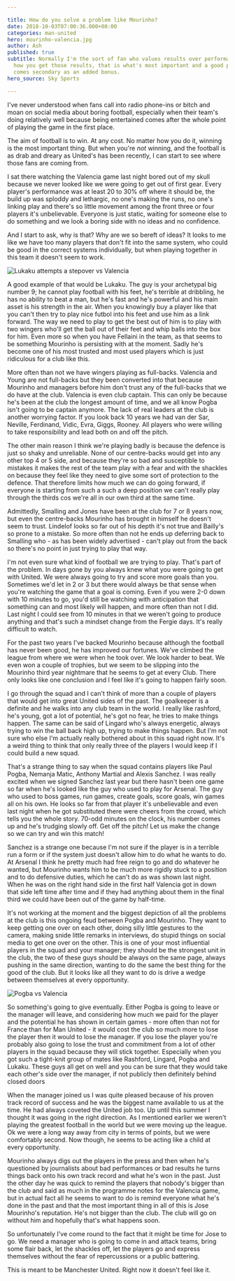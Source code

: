```yaml
---

title: How do you solve a problem like Mourinho?
date: 2018-10-03T07:00:36.000+00:00
categories: man-united
hero: mourinho-valencia.jpg
author: Ash
published: true
subtitle: Normally I'm the sort of fan who values results over performance. No matter
  how you get those results, that is what's most important and a good performance
  comes secondary as an added bonus.
hero_source: Sky Sports

---
```

I've never understood when fans call into radio phone-ins or bitch and moan on social media about boring football, especially when their team's doing relatively well because being entertained comes after the whole point of playing the game in the first place.

The aim of football is to win. At any cost. No matter how you do it, winning is the most important thing. But when you're _not_ winning, and the football is as drab and dreary as United's has been recently, I can start to see where those fans are coming from.

I sat there watching the Valencia game last night bored out of my skull because we never looked like we were going to get out of first gear. Every player's performance was at least 20 to 30% off where it should be, the build up was sploddy and lethargic, no one's making the runs, no one's linking play and there's so little movement among the front three or four players it's unbelievable. Everyone is just static, waiting for someone else to do something and we look a boring side with no ideas and no confidence.

And I start to ask, why is that? Why are we so bereft of ideas? It looks to me like we have too many players that don't fit into the same system, who could be good in the correct systems individually, but when playing together in this team it doesn't seem to work.

<span class="left-image">

![Lukaku attempts a stepover vs Valencia](/img/lukaku-valencia.jpg)

</span>

A good example of that would be Lukaku. The guy is your archetypal big number 9; he cannot play football with his feet, he's terrible at dribbling, he has no ability to beat a man, but he's fast and he's powerful and his main asset is his strength in the air. When you knowingly buy a player like that you can't then try to play nice futbol into his feet and use him as a link forward. The way we need to play to get the best out of him is to play with two wingers who'll get the ball out of their feet and whip balls into the box for him. Even more so when you have Fellaini in the team, as that seems to be something Mourinho is persisting with at the moment. Sadly he's become one of his most trusted and most used players which is just ridiculous for a club like this.

More often than not we have wingers playing as full-backs. Valencia and Young are not full-backs but they been converted into that because Mourinho and managers before him don't trust any of the full-backs that we do have at the club. Valencia is even club captain. This can only be because he's been at the club the longest amount of time, and we all know Pogba isn't going to be captain anymore. The lack of real leaders at the club is another worrying factor. If you look back 10 years we had van der Sar, Neville, Ferdinand, Vidic, Evra, Giggs, Rooney. All players who were willing to take responsibility and lead both on and off the pitch.

The other main reason I think we're playing badly is because the defence is just so shaky and unreliable. None of our centre-backs would get into any other top 4 or 5 side, and because they're so bad and susceptible to mistakes it makes the rest of the team play with a fear and with the shackles on because they feel like they need to give some sort of protection to the defence. That therefore limits how much we can do going forward, if everyone is starting from such a such a deep position we can't really play through the thirds cos we're all in our own third at the same time.

Admittedly, Smalling and Jones have been at the club for 7 or 8 years now, but even the centre-backs Mourinho has brought in himself he doesn't seem to trust. Lindelof looks so far out of his depth it's not true and Bailly's so prone to a mistake. So more often than not he ends up deferring back to Smalling who - as has been widely advertised - can't play out from the back so there's no point in just trying to play that way.

I'm not even sure what kind of football we are trying to play. That's part of the problem. In days gone by you always knew what you were going to get with United. We were always going to try and score more goals than you. Sometimes we'd let in 2 or 3 but there would always be that sense when you're watching the game that a goal is coming. Even if you were 2-0 down with 10 minutes to go, you'd still be watching with anticipation that something can and most likely will happen, and more often than not I did. Last night I could see from 10 minutes in that we weren't going to produce anything and that's such a mindset change from the Fergie days. It's really difficult to watch.

For the past two years I've backed Mourinho because although the football has never been good, he has improved our fortunes. We've climbed the league from where we were when he took over. We look harder to beat. We even won a couple of trophies, but we seem to be slipping into the Mourinho third year nightmare that he seems to get at every Club. There only looks like one conclusion and I feel like it's going to happen fairly soon.

I go through the squad and I can't think of more than a couple of players that would get into great United sides of the past. The goalkeeper is a definite and he walks into any club team in the world. I really like rashford, he's young, got a lot of potential, he's got no fear, he tries to make things happen. The same can be said of Lingard who's always energetic, always trying to win the ball back high up, trying to make things happen. But I'm not sure who else I'm actually really bothered about in this squad right now. It's a weird thing to think that only really three of the players I would keep if I could build a new squad.

That's a strange thing to say when the squad contains players like Paul Pogba, Nemanja Matic, Anthony Martial and Alexis Sanchez. I was really excited when we signed Sanchez last year but there hasn't been one game so far when he's looked like the guy who used to play for Arsenal. The guy who used to boss games, run games, create goals, score goals, win games all on his own. He looks so far from that player it's unbelievable and even last night when he got substituted there were cheers from the crowd, which tells you the whole story.  70-odd minutes on the clock, his number comes up and he's trudging slowly off. Get off the pitch! Let us make the change so we can try and win this match!

Sanchez is a strange one because I'm not sure if the player is in a terrible run a form or if the system just doesn't allow him to do what he wants to do. At Arsenal I think he pretty much had free reign to go and do whatever he wanted, but Mourinho wants him to be much more rigidly stuck to a position and to do defensive duties, which he can't do as was shown last night. When he was on the right hand side in the first half Valencia got in down that side left time after time and if they had anything about them in the final third we could have been out of the game by half-time.

It's not working at the moment and the biggest depiction of all the problems at the club is this ongoing feud between Pogba and Mourinho. They want to keep getting one over on each other, doing silly little gestures to the camera, making snide little remarks in interviews, do stupid things on social media to get one over on the other. This is one of your most influential players in the squad and your manager; they should be the strongest unit in the club, the two of these guys should be always on the same page, always pushing in the same direction, wanting to do the same the best thing for the good of the club. But it looks like all they want to do is drive a wedge between themselves at every opportunity.

<span class="right-image">

![Pogba vs Valencia](/img/pogba-valencia.jpg)

</span>

So something's going to give eventually. Either Pogba is going to leave or the manager will leave, and considering how much we paid for the player and the potential he has shown in certain games - more often than not for France than for Man United - it would cost the club so much more to lose the player then it would to lose the manager. If you lose the player you're probably also going to lose the trust and commitment from a lot of other players in the squad because they will stick together. Especially when you got such a tight-knit group of mates like Rashford, Lingard, Pogba and Lukaku. These guys all get on well and you can be sure that they would take each other's side over the manager, if not publicly then definitely behind closed doors

When the manager joined us I was quite pleased because of his proven track record of success and he was the biggest name available to us at the time. He had always coveted the United job too. Up until this summer I thought it was going in the right direction. As I mentioned earlier we weren't playing the greatest football in the world but we were moving up the league. Ok we were a long way away from city in terms of points, but we were comfortably second. Now though, he seems to be acting like a child at every opportunity.

Mourinho always digs out the players in the press and then when he's questioned by journalists about bad performances or bad results he turns things back onto his own track record and what he's won in the past. Just the other day he was quick to remind the players that nobody's bigger than the club and said as much in the programme notes for the Valencia game, but in actual fact all he seems to want to do is remind everyone what he's done in the past and that the most important thing in all of this is Jose Mourinho's reputation. He's not bigger than the club. The club will go on without him and hopefully that's what happens soon.

So unfortunately I've come round to the fact that it might be time for Jose to go. We need a manager who is going to come in and attack teams, bring some flair back, let the shackles off, let the players go and express themselves without the fear of repercussions or a public battering.

This is meant to be Manchester United. Right now it doesn't feel like it.
